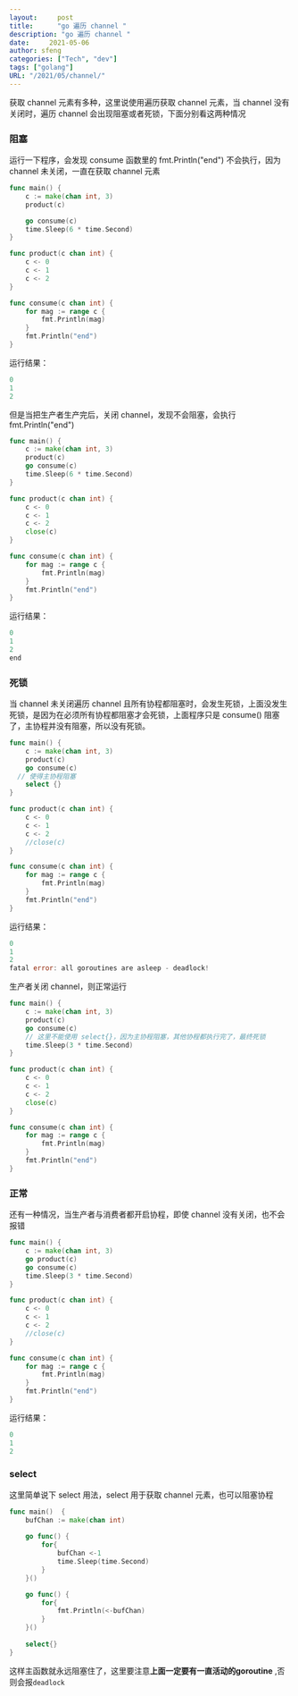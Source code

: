 ```yaml
---
layout:     post
title:      "go 遍历 channel "
description: "go 遍历 channel "
date:     2021-05-06
author: sfeng
categories: ["Tech", "dev"]
tags: ["golang"]
URL: "/2021/05/channel/"
---
```


获取 channel 元素有多种，这里说使用遍历获取 channel 元素，当 channel 没有关闭时，遍历 channel 会出现阻塞或者死锁，下面分别看这两种情况

### 阻塞

运行一下程序，会发现 consume 函数里的 fmt.Println("end") 不会执行，因为channel 未关闭，一直在获取 channel 元素

```go
func main() {
	c := make(chan int, 3)
	product(c)

	go consume(c)
	time.Sleep(6 * time.Second)
}

func product(c chan int) {
	c <- 0
	c <- 1
	c <- 2
}

func consume(c chan int) {
	for mag := range c {
		fmt.Println(mag)
	}
	fmt.Println("end")
}
```

运行结果：

```go
0
1
2
```

但是当把生产者生产完后，关闭 channel，发现不会阻塞，会执行 fmt.Println("end")

```go
func main() {
	c := make(chan int, 3)
	product(c)
	go consume(c)
	time.Sleep(6 * time.Second)
}

func product(c chan int) {
	c <- 0
	c <- 1
	c <- 2
	close(c)
}

func consume(c chan int) {
	for mag := range c {
		fmt.Println(mag)
	}
	fmt.Println("end")
}
```

运行结果：

```go
0
1
2
end
```

### 死锁

当 channel 未关闭遍历 channel 且所有协程都阻塞时，会发生死锁，上面没发生死锁，是因为在必须所有协程都阻塞才会死锁，上面程序只是 consume() 阻塞了，主协程并没有阻塞，所以没有死锁。

```go
func main() {
	c := make(chan int, 3)
	product(c)
	go consume(c)
  // 使得主协程阻塞
	select {}
}

func product(c chan int) {
	c <- 0
	c <- 1
	c <- 2
	//close(c)
}

func consume(c chan int) {
	for mag := range c {
		fmt.Println(mag)
	}
	fmt.Println("end")
}
```

运行结果：

```go
0
1
2
fatal error: all goroutines are asleep - deadlock!
```

生产者关闭 channel，则正常运行

```go
func main() {
	c := make(chan int, 3)
	product(c)
	go consume(c)
	// 这里不能使用 select{}，因为主协程阻塞，其他协程都执行完了，最终死锁
	time.Sleep(3 * time.Second)
}

func product(c chan int) {
	c <- 0
	c <- 1
	c <- 2
	close(c)
}

func consume(c chan int) {
	for mag := range c {
		fmt.Println(mag)
	}
	fmt.Println("end")
}
```

### 正常

还有一种情况，当生产者与消费者都开启协程，即使 channel 没有关闭，也不会报错

```go
func main() {
	c := make(chan int, 3)
	go product(c)
	go consume(c)
	time.Sleep(3 * time.Second)
}

func product(c chan int) {
	c <- 0
	c <- 1
	c <- 2
	//close(c)
}

func consume(c chan int) {
	for mag := range c {
		fmt.Println(mag)
	}
	fmt.Println("end")
}
```

运行结果：

```go
0
1
2
```

### select

这里简单说下 select 用法，select 用于获取 channel 元素，也可以阻塞协程

```go
func main()  {
    bufChan := make(chan int)
    
    go func() {
        for{
            bufChan <-1
            time.Sleep(time.Second)
        }
    }()

    go func() {
        for{
            fmt.Println(<-bufChan)
        }
    }()
     
    select{}
}
```

这样主函数就永远阻塞住了，这里要注意**上面一定要有一直活动的goroutine**
,否则会报`deadlock`